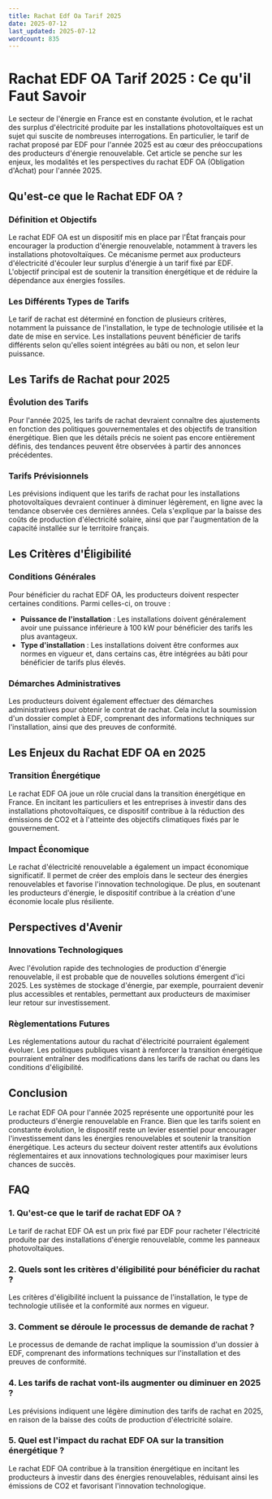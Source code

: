 ```yaml
---
title: Rachat Edf Oa Tarif 2025
date: 2025-07-12
last_updated: 2025-07-12
wordcount: 835
---
```


# Rachat EDF OA Tarif 2025 : Ce qu'il Faut Savoir

Le secteur de l'énergie en France est en constante évolution, et le rachat des surplus d'électricité produite par les installations photovoltaïques est un sujet qui suscite de nombreuses interrogations. En particulier, le tarif de rachat proposé par EDF pour l'année 2025 est au cœur des préoccupations des producteurs d'énergie renouvelable. Cet article se penche sur les enjeux, les modalités et les perspectives du rachat EDF OA (Obligation d'Achat) pour l'année 2025.

## Qu'est-ce que le Rachat EDF OA ?

### Définition et Objectifs

Le rachat EDF OA est un dispositif mis en place par l'État français pour encourager la production d'énergie renouvelable, notamment à travers les installations photovoltaïques. Ce mécanisme permet aux producteurs d'électricité d'écouler leur surplus d'énergie à un tarif fixé par EDF. L'objectif principal est de soutenir la transition énergétique et de réduire la dépendance aux énergies fossiles.

### Les Différents Types de Tarifs

Le tarif de rachat est déterminé en fonction de plusieurs critères, notamment la puissance de l'installation, le type de technologie utilisée et la date de mise en service. Les installations peuvent bénéficier de tarifs différents selon qu'elles soient intégrées au bâti ou non, et selon leur puissance.

## Les Tarifs de Rachat pour 2025

### Évolution des Tarifs

Pour l'année 2025, les tarifs de rachat devraient connaître des ajustements en fonction des politiques gouvernementales et des objectifs de transition énergétique. Bien que les détails précis ne soient pas encore entièrement définis, des tendances peuvent être observées à partir des annonces précédentes.

### Tarifs Prévisionnels

Les prévisions indiquent que les tarifs de rachat pour les installations photovoltaïques devraient continuer à diminuer légèrement, en ligne avec la tendance observée ces dernières années. Cela s'explique par la baisse des coûts de production d'électricité solaire, ainsi que par l'augmentation de la capacité installée sur le territoire français.

## Les Critères d'Éligibilité

### Conditions Générales

Pour bénéficier du rachat EDF OA, les producteurs doivent respecter certaines conditions. Parmi celles-ci, on trouve :

- **Puissance de l'installation** : Les installations doivent généralement avoir une puissance inférieure à 100 kW pour bénéficier des tarifs les plus avantageux.
- **Type d'installation** : Les installations doivent être conformes aux normes en vigueur et, dans certains cas, être intégrées au bâti pour bénéficier de tarifs plus élevés.

### Démarches Administratives

Les producteurs doivent également effectuer des démarches administratives pour obtenir le contrat de rachat. Cela inclut la soumission d'un dossier complet à EDF, comprenant des informations techniques sur l'installation, ainsi que des preuves de conformité.

## Les Enjeux du Rachat EDF OA en 2025

### Transition Énergétique

Le rachat EDF OA joue un rôle crucial dans la transition énergétique en France. En incitant les particuliers et les entreprises à investir dans des installations photovoltaïques, ce dispositif contribue à la réduction des émissions de CO2 et à l'atteinte des objectifs climatiques fixés par le gouvernement.

### Impact Économique

Le rachat d'électricité renouvelable a également un impact économique significatif. Il permet de créer des emplois dans le secteur des énergies renouvelables et favorise l'innovation technologique. De plus, en soutenant les producteurs d'énergie, le dispositif contribue à la création d'une économie locale plus résiliente.

## Perspectives d'Avenir

### Innovations Technologiques

Avec l'évolution rapide des technologies de production d'énergie renouvelable, il est probable que de nouvelles solutions émergent d'ici 2025. Les systèmes de stockage d'énergie, par exemple, pourraient devenir plus accessibles et rentables, permettant aux producteurs de maximiser leur retour sur investissement.

### Règlementations Futures

Les réglementations autour du rachat d'électricité pourraient également évoluer. Les politiques publiques visant à renforcer la transition énergétique pourraient entraîner des modifications dans les tarifs de rachat ou dans les conditions d'éligibilité.

## Conclusion

Le rachat EDF OA pour l'année 2025 représente une opportunité pour les producteurs d'énergie renouvelable en France. Bien que les tarifs soient en constante évolution, le dispositif reste un levier essentiel pour encourager l'investissement dans les énergies renouvelables et soutenir la transition énergétique. Les acteurs du secteur doivent rester attentifs aux évolutions réglementaires et aux innovations technologiques pour maximiser leurs chances de succès.

## FAQ

### 1. Qu'est-ce que le tarif de rachat EDF OA ?

Le tarif de rachat EDF OA est un prix fixé par EDF pour racheter l'électricité produite par des installations d'énergie renouvelable, comme les panneaux photovoltaïques.

### 2. Quels sont les critères d'éligibilité pour bénéficier du rachat ?

Les critères d'éligibilité incluent la puissance de l'installation, le type de technologie utilisée et la conformité aux normes en vigueur.

### 3. Comment se déroule le processus de demande de rachat ?

Le processus de demande de rachat implique la soumission d'un dossier à EDF, comprenant des informations techniques sur l'installation et des preuves de conformité.

### 4. Les tarifs de rachat vont-ils augmenter ou diminuer en 2025 ?

Les prévisions indiquent une légère diminution des tarifs de rachat en 2025, en raison de la baisse des coûts de production d'électricité solaire.

### 5. Quel est l'impact du rachat EDF OA sur la transition énergétique ?

Le rachat EDF OA contribue à la transition énergétique en incitant les producteurs à investir dans des énergies renouvelables, réduisant ainsi les émissions de CO2 et favorisant l'innovation technologique.